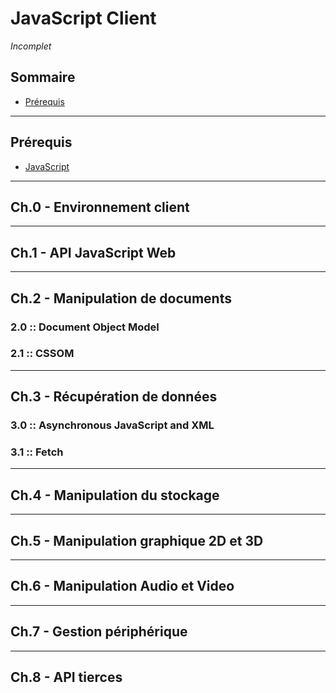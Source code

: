 # JavaScript Client

_Incomplet_

## Sommaire

* [Prérequis](#prerequis)

---

## Prérequis
- [JavaScript](/javascript.md)

---

## Ch.0 - **Environnement client**

---

## Ch.1 - **API JavaScript Web**

---

## Ch.2 - **Manipulation de documents**

### 2.0 :: Document Object Model

### 2.1 :: CSSOM

---

## Ch.3 - **Récupération de données**

### 3.0 :: Asynchronous JavaScript and XML

### 3.1 :: Fetch

---

## Ch.4 - **Manipulation du stockage**

---

## Ch.5 - **Manipulation graphique 2D et 3D**

---

## Ch.6 - **Manipulation Audio et Video**

---

## Ch.7 - **Gestion périphérique**

---

## Ch.8 - **API tierces**